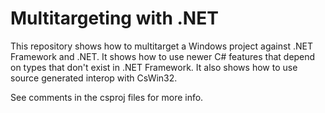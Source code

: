 # Multitargeting with .NET

This repository shows how to multitarget a Windows project against .NET Framework and .NET. It shows how to use newer C# features that depend
on types that don't exist in .NET Framework. It also shows how to use source generated interop with CsWin32.

See comments in the csproj files for more info.